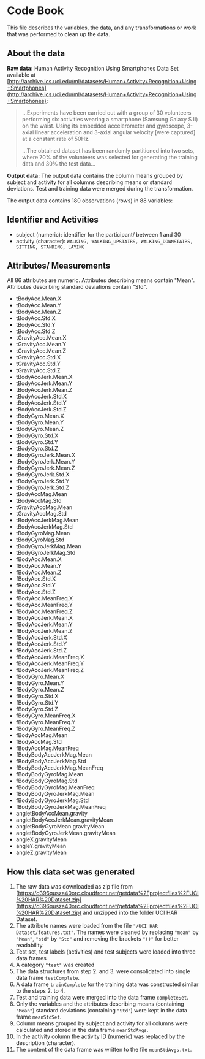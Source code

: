 # Code Book #

 This file describes the variables, the data, and any transformations or work that was performed to clean up the data.

## About the data ##

**Raw data:** Human Activity Recognition Using Smartphones Data Set available at [http://archive.ics.uci.edu/ml/datasets/Human+Activity+Recognition+Using+Smartphones](http://archive.ics.uci.edu/ml/datasets/Human+Activity+Recognition+Using+Smartphones):


 > ...Experiments have been carried out with a group of 30 volunteers performing six activities wearing a smartphone (Samsung Galaxy S II) on the waist. Using its embedded accelerometer and gyroscope, 3-axial linear acceleration and 3-axial angular velocity [were captured] at a constant rate of 50Hz.
> 
>  ...The obtained dataset has been randomly partitioned into two sets, where 70% of the volunteers was selected for generating the training data and 30% the test data...

**Output data:** The output data contains the column means grouped by subject and activity for all columns describing means or standard deviations. Test and training data were merged during the transformation. 

The output data contains 180 observations (rows) in 88 variables:

## Identifier and Activities ##

- subject (numeric): identifier for the participant/ between 1 and 30  
- activity (character): `WALKING, WALKING_UPSTAIRS, WALKING_DOWNSTAIRS, SITTING, STANDING, LAYING`


## Attributes/ Measurements ##

All 86 attributes are numeric.
Attributes describing means contain "Mean". Attributes describing standard deviations contain "Std".

- tBodyAcc.Mean.X
- tBodyAcc.Mean.Y
- tBodyAcc.Mean.Z
- tBodyAcc.Std.X
- tBodyAcc.Std.Y
- tBodyAcc.Std.Z
- tGravityAcc.Mean.X
- tGravityAcc.Mean.Y
- tGravityAcc.Mean.Z
- tGravityAcc.Std.X
- tGravityAcc.Std.Y
- tGravityAcc.Std.Z
- tBodyAccJerk.Mean.X
- tBodyAccJerk.Mean.Y
- tBodyAccJerk.Mean.Z
- tBodyAccJerk.Std.X
- tBodyAccJerk.Std.Y
- tBodyAccJerk.Std.Z
- tBodyGyro.Mean.X
- tBodyGyro.Mean.Y
- tBodyGyro.Mean.Z
- tBodyGyro.Std.X
- tBodyGyro.Std.Y
- tBodyGyro.Std.Z
- tBodyGyroJerk.Mean.X
- tBodyGyroJerk.Mean.Y
- tBodyGyroJerk.Mean.Z
- tBodyGyroJerk.Std.X
- tBodyGyroJerk.Std.Y
- tBodyGyroJerk.Std.Z
- tBodyAccMag.Mean
- tBodyAccMag.Std
- tGravityAccMag.Mean
- tGravityAccMag.Std
- tBodyAccJerkMag.Mean
- tBodyAccJerkMag.Std
- tBodyGyroMag.Mean
- tBodyGyroMag.Std
- tBodyGyroJerkMag.Mean
- tBodyGyroJerkMag.Std
- fBodyAcc.Mean.X
- fBodyAcc.Mean.Y
- fBodyAcc.Mean.Z
- fBodyAcc.Std.X
- fBodyAcc.Std.Y
- fBodyAcc.Std.Z
- fBodyAcc.MeanFreq.X
- fBodyAcc.MeanFreq.Y
- fBodyAcc.MeanFreq.Z
- fBodyAccJerk.Mean.X
- fBodyAccJerk.Mean.Y
- fBodyAccJerk.Mean.Z
- fBodyAccJerk.Std.X
- fBodyAccJerk.Std.Y
- fBodyAccJerk.Std.Z
- fBodyAccJerk.MeanFreq.X
- fBodyAccJerk.MeanFreq.Y
- fBodyAccJerk.MeanFreq.Z
- fBodyGyro.Mean.X
- fBodyGyro.Mean.Y
- fBodyGyro.Mean.Z
- fBodyGyro.Std.X
- fBodyGyro.Std.Y
- fBodyGyro.Std.Z
- fBodyGyro.MeanFreq.X
- fBodyGyro.MeanFreq.Y
- fBodyGyro.MeanFreq.Z
- fBodyAccMag.Mean
- fBodyAccMag.Std
- fBodyAccMag.MeanFreq
- fBodyBodyAccJerkMag.Mean
- fBodyBodyAccJerkMag.Std
- fBodyBodyAccJerkMag.MeanFreq
- fBodyBodyGyroMag.Mean
- fBodyBodyGyroMag.Std
- fBodyBodyGyroMag.MeanFreq
- fBodyBodyGyroJerkMag.Mean
- fBodyBodyGyroJerkMag.Std
- fBodyBodyGyroJerkMag.MeanFreq
- angletBodyAccMean.gravity
- angletBodyAccJerkMean.gravityMean
- angletBodyGyroMean.gravityMean
- angletBodyGyroJerkMean.gravityMean
- angleX.gravityMean
- angleY.gravityMean
- angleZ.gravityMean

## How this data set was generated ##

1. The raw data was downloaded as zip file from [https://d396qusza40orc.cloudfront.net/getdata%2Fprojectfiles%2FUCI%20HAR%20Dataset.zip](https://d396qusza40orc.cloudfront.net/getdata%2Fprojectfiles%2FUCI%20HAR%20Dataset.zip) and unzipped into the folder UCI HAR Dataset.
2. The attribute names were loaded from the file `"/UCI HAR Dataset/features.txt"`. The names  were cleaned by replacing `"mean"` by `"Mean"`, `"std"` by `"Std"` and removing the brackets `"()"` for better readability. 
3. Test set, test labels (activities) and test subjects were loaded into three data frames
4. A category `"test"` was created
5. The data structures from step 2. and 3. were consolidated into single data frame `testComplete`.
6. A data frame `trainComplete` for the training data was constructed similar to the steps 2. to 4. 
7. Test and training data were merged into the data frame `completeSet`.
8. Only the variables and the attributes describing means (containing `"Mean"`) standard deviations (containing `"Std"`) were kept in the data frame `meanStdSet`.
9. Column means grouped by subject and activity for all columns were calculated and stored in the data frame `meanStdAvgs`.
10. In the activity column the activity ID (numeric) was replaced by the description (character).
11. The content of the data frame was written to the file `meanStdAvgs.txt`.   
